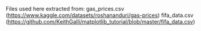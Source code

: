 Files used here extracted from:
gas_prices.csv (https://www.kaggle.com/datasets/roshananduri/gas-prices)
fifa_data.csv (https://github.com/KeithGalli/matplotlib_tutorial/blob/master/fifa_data.csv)
